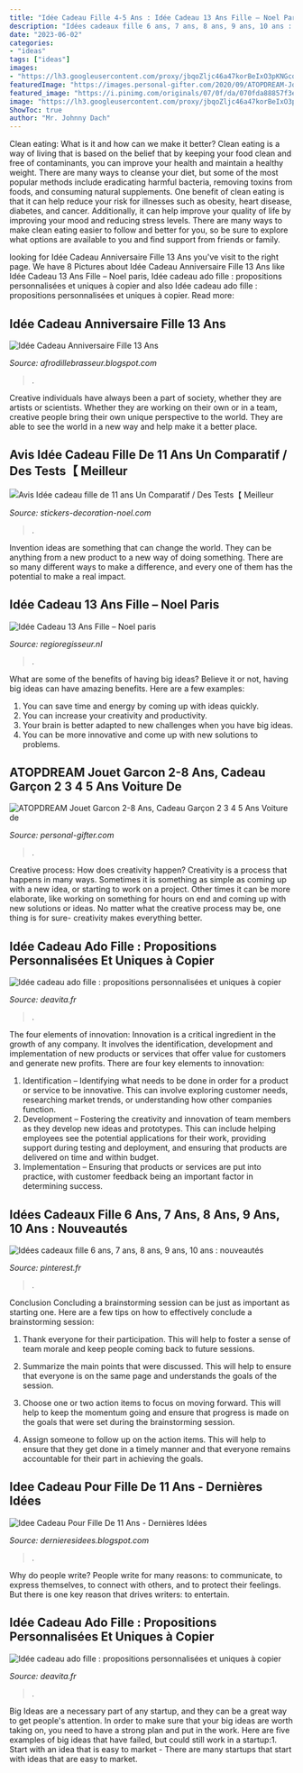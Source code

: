 ```yaml
---
title: "Idée Cadeau Fille 4-5 Ans : Idée Cadeau 13 Ans Fille – Noel Paris"
description: "Idées cadeaux fille 6 ans, 7 ans, 8 ans, 9 ans, 10 ans : nouveautés"
date: "2023-06-02"
categories:
- "ideas"
tags: ["ideas"]
images:
- "https://lh3.googleusercontent.com/proxy/jbqoZljc46a47korBeIxO3pKNGcqji0ptkKv2be7_FTBG2V4hdNseUF0HdMVnYVdG12Q8xZqoBvwmtRq0YagYTEcmSWEcdrLbDp1nBvCeofynMnWSdlH8dSbsfbHcRmhd4zojye4AWjUxoQGaCF7w2WlLmfVwtA4KoGwgirZ6_CAQ5F2p1DLDwY=w1200-h630-p-k-no-nu"
featuredImage: "https://images.personal-gifter.com/2020/09/ATOPDREAM-Jouet-Garcon-2-8-Ans-Cadeau-Garcon-2-3-4-5-Ans-Voiture-de-Jouet-de-Dinosaure-Jouet-Enfant-2-8-Ans-Garcon-Cadeau-Danniversaire-2-5-Ans-Fille-Jouet-0.jpg"
featured_image: "https://i.pinimg.com/originals/07/0f/da/070fda88857f3e456cba3b5dcdbe6126.jpg"
image: "https://lh3.googleusercontent.com/proxy/jbqoZljc46a47korBeIxO3pKNGcqji0ptkKv2be7_FTBG2V4hdNseUF0HdMVnYVdG12Q8xZqoBvwmtRq0YagYTEcmSWEcdrLbDp1nBvCeofynMnWSdlH8dSbsfbHcRmhd4zojye4AWjUxoQGaCF7w2WlLmfVwtA4KoGwgirZ6_CAQ5F2p1DLDwY=w1200-h630-p-k-no-nu"
ShowToc: true
author: "Mr. Johnny Dach"
---
```



Clean eating: What is it and how can we make it better?
Clean eating is a way of living that is based on the belief that by keeping your food clean and free of contaminants, you can improve your health and maintain a healthy weight. There are many ways to cleanse your diet, but some of the most popular methods include eradicating harmful bacteria, removing toxins from foods, and consuming natural supplements.
One benefit of clean eating is that it can help reduce your risk for illnesses such as obesity, heart disease, diabetes, and cancer. Additionally, it can help improve your quality of life by improving your mood and reducing stress levels. There are many ways to make clean eating easier to follow and better for you, so be sure to explore what options are available to you and find support from friends or family.

	

		
looking for Idée Cadeau Anniversaire Fille 13 Ans you've visit to the right page. We have 8 Pictures about Idée Cadeau Anniversaire Fille 13 Ans like Idée Cadeau 13 Ans Fille – Noel paris, Idée cadeau ado fille : propositions personnalisées et uniques à copier and also Idée cadeau ado fille : propositions personnalisées et uniques à copier. Read more:
		
    
## Idée Cadeau Anniversaire Fille 13 Ans

<img loading=lazy src="https://i.pinimg.com/originals/f0/48/58/f048585b5bcb34b2566a46b19b00acfb.jpg" onerror="this.onerror=null;this.src='https://tse4.mm.bing.net/th?id=OIP.r73hz37Elz31WTju972vmwAAAA&amp;pid=15.1';" alt="Idée Cadeau Anniversaire Fille 13 Ans">

_Source: afrodillebrasseur.blogspot.com_

>. 

	

Creative individuals have always been a part of society, whether they are artists or scientists. Whether they are working on their own or in a team, creative people bring their own unique perspective to the world. They are able to see the world in a new way and help make it a better place.

    
## Avis Idée Cadeau Fille De 11 Ans Un Comparatif / Des Tests【 Meilleur

<img loading=lazy src="http://www.stickers-decoration-noel.com/wp-content/uploads/2018/10/idee-cadeau-fille-de-11-ans.jpg" onerror="this.onerror=null;this.src='https://tse3.mm.bing.net/th?id=OIP.XMzHZnZH6DFl7QR9OswfdwHaEK&amp;pid=15.1';" alt="Avis Idée cadeau fille de 11 ans Un Comparatif / Des Tests【 Meilleur">

_Source: stickers-decoration-noel.com_

>. 

	

Invention ideas are something that can change the world. They can be anything from a new product to a new way of doing something. There are so many different ways to make a difference, and every one of them has the potential to make a real impact.

    
## Idée Cadeau 13 Ans Fille – Noel Paris

<img loading=lazy src="https://i.pinimg.com/564x/d7/15/c3/d715c3d77d9ad47896559af309468d98.jpg" onerror="this.onerror=null;this.src='https://tse1.mm.bing.net/th?id=OIP.HWfmyG4dBdO53jHhjbM94gAAAA&amp;pid=15.1';" alt="Idée Cadeau 13 Ans Fille – Noel paris">

_Source: regioregisseur.nl_

>. 

	

What are some of the benefits of having big ideas?
Believe it or not, having big ideas can have amazing benefits. Here are a few examples: 
1. You can save time and energy by coming up with ideas quickly.
2. You can increase your creativity and productivity. 
3. Your brain is better adapted to new challenges when you have big ideas.
4. You can be more innovative and come up with new solutions to problems.

    
## ATOPDREAM Jouet Garcon 2-8 Ans, Cadeau Garçon 2 3 4 5 Ans Voiture De

<img loading=lazy src="https://images.personal-gifter.com/2020/09/ATOPDREAM-Jouet-Garcon-2-8-Ans-Cadeau-Garcon-2-3-4-5-Ans-Voiture-de-Jouet-de-Dinosaure-Jouet-Enfant-2-8-Ans-Garcon-Cadeau-Danniversaire-2-5-Ans-Fille-Jouet-0.jpg" onerror="this.onerror=null;this.src='https://tse2.mm.bing.net/th?id=OIP.GQMoSMhwrIxFPJ6XIr-vxgHaHa&amp;pid=15.1';" alt="ATOPDREAM Jouet Garcon 2-8 Ans, Cadeau Garçon 2 3 4 5 Ans Voiture de">

_Source: personal-gifter.com_

>. 

	

Creative process: How does creativity happen?
Creativity is a process that happens in many ways. Sometimes it is something as simple as coming up with a new idea, or starting to work on a project. Other times it can be more elaborate, like working on something for hours on end and coming up with new solutions or ideas. No matter what the creative process may be, one thing is for sure- creativity makes everything better.

    
## Idée Cadeau Ado Fille : Propositions Personnalisées Et Uniques à Copier

<img loading=lazy src="https://deavita.fr/wp-content/uploads/2018/03/idée-cadeau-ado-fille-bougie-personnalisée-projet-diy-faire-soi-même.jpg" onerror="this.onerror=null;this.src='https://tse1.mm.bing.net/th?id=OIP.cY5yQWLu_LxUpMRFJ2HYdwHaMK&amp;pid=15.1';" alt="Idée cadeau ado fille : propositions personnalisées et uniques à copier">

_Source: deavita.fr_

>. 

	

The four elements of innovation:
Innovation is a critical ingredient in the growth of any company. It involves the identification, development and implementation of new products or services that offer value for customers and generate new profits.
There are four key elements to innovation:
1) Identification – Identifying what needs to be done in order for a product or service to be innovative. This can involve exploring customer needs, researching market trends, or understanding how other companies function.
2) Development – Fostering the creativity and innovation of team members as they develop new ideas and prototypes. This can include helping employees see the potential applications for their work, providing support during testing and deployment, and ensuring that products are delivered on time and within budget. 
3) Implementation – Ensuring that products or services are put into practice, with customer feedback being an important factor in determining success.

    
## Idées Cadeaux Fille 6 Ans, 7 Ans, 8 Ans, 9 Ans, 10 Ans : Nouveautés

<img loading=lazy src="https://i.pinimg.com/originals/07/0f/da/070fda88857f3e456cba3b5dcdbe6126.jpg" onerror="this.onerror=null;this.src='https://tse4.mm.bing.net/th?id=OIP.AQi4K2RyenlWZr2f7t6O6QAAAA&amp;pid=15.1';" alt="Idées cadeaux fille 6 ans, 7 ans, 8 ans, 9 ans, 10 ans : nouveautés">

_Source: pinterest.fr_

>. 

	

Conclusion
Concluding a brainstorming session can be just as important as starting one. Here are a few tips on how to effectively conclude a brainstorming session:
1. Thank everyone for their participation. This will help to foster a sense of team morale and keep people coming back to future sessions.

2. Summarize the main points that were discussed. This will help to ensure that everyone is on the same page and understands the goals of the session.

3. Choose one or two action items to focus on moving forward. This will help to keep the momentum going and ensure that progress is made on the goals that were set during the brainstorming session.

4. Assign someone to follow up on the action items. This will help to ensure that they get done in a timely manner and that everyone remains accountable for their part in achieving the goals.

    
## Idee Cadeau Pour Fille De 11 Ans - Dernières Idées

<img loading=lazy src="https://lh3.googleusercontent.com/proxy/jbqoZljc46a47korBeIxO3pKNGcqji0ptkKv2be7_FTBG2V4hdNseUF0HdMVnYVdG12Q8xZqoBvwmtRq0YagYTEcmSWEcdrLbDp1nBvCeofynMnWSdlH8dSbsfbHcRmhd4zojye4AWjUxoQGaCF7w2WlLmfVwtA4KoGwgirZ6_CAQ5F2p1DLDwY=w1200-h630-p-k-no-nu" onerror="this.onerror=null;this.src='https://tse1.mm.bing.net/th?id=OIP.WnfRWpymS9Fl9Qsk3T_WQQAAAA&amp;pid=15.1';" alt="Idee Cadeau Pour Fille De 11 Ans - Dernières Idées">

_Source: dernieresidees.blogspot.com_

>. 

	

Why do people write?
People write for many reasons: to communicate, to express themselves, to connect with others, and to protect their feelings. But there is one key reason that drives writers: to entertain.

    
## Idée Cadeau Ado Fille : Propositions Personnalisées Et Uniques à Copier

<img loading=lazy src="https://deavita.fr/wp-content/uploads/2018/03/idée-cadeau-ado-fille-enveloppe-cuir-personnalisée-faite-main-idées-originales-mère-créatives.jpg" onerror="this.onerror=null;this.src='https://tse3.mm.bing.net/th?id=OIP.PolotZq8wxpDGWzUNlwDFwHaLH&amp;pid=15.1';" alt="Idée cadeau ado fille : propositions personnalisées et uniques à copier">

_Source: deavita.fr_

>. 

	

Big Ideas are a necessary part of any startup, and they can be a great way to get people's attention. In order to make sure that your big ideas are worth taking on, you need to have a strong plan and put in the work. Here are five examples of big ideas that have failed, but could still work in a startup:1. Start with an idea that is easy to market - There are many startups that start with ideas that are easy to market.

